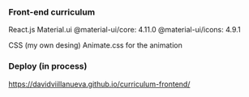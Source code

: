 ### Front-end curriculum

React.js
Material.ui
@material-ui/core: 4.11.0
@material-ui/icons: 4.9.1

CSS (my own desing)
Animate.css for the animation

### Deploy (in process)

https://davidviillanueva.github.io/curriculum-frontend/
